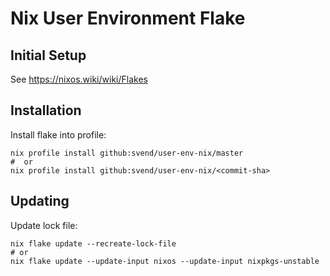 # Nix User Environment Flake

## Initial Setup

See  https://nixos.wiki/wiki/Flakes

## Installation

Install flake into profile:

``` shell
nix profile install github:svend/user-env-nix/master
#  or
nix profile install github:svend/user-env-nix/<commit-sha>
```

## Updating

Update lock file:

``` shell
nix flake update --recreate-lock-file
# or
nix flake update --update-input nixos --update-input nixpkgs-unstable
```


